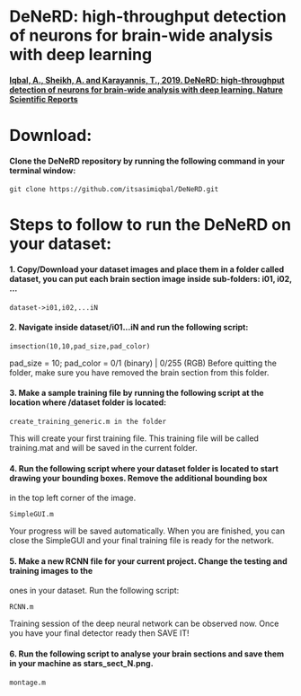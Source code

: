 # DeNeRD: high-throughput detection of neurons for brain-wide analysis with deep learning

#### [Iqbal, A., Sheikh, A. and Karayannis, T., 2019. DeNeRD: high-throughput detection of neurons for brain-wide analysis with deep learning. Nature Scientific Reports](http://www.nature.com/articles/s41598-019-50137-9)

# Download:
#### Clone the DeNeRD repository by running the following command in your terminal window:
```
git clone https://github.com/itsasimiqbal/DeNeRD.git
```

# Steps to follow to run the DeNeRD on your dataset:

#### 1. Copy/Download your dataset images and place them in a folder called dataset, you can put each brain section image inside sub-folders: i01, i02, ...
```
dataset->i01,i02,...iN
```

#### 2. Navigate inside dataset/i01...iN and run the following script:
```
imsection(10,10,pad_size,pad_color)
```
pad_size = 10;
pad_color = 0/1 (binary) | 0/255 (RGB)
Before quitting the folder, make sure you have removed the brain section from this folder.

#### 3. Make a sample training file by running the following script at the location where /dataset folder is located:
```
create_training_generic.m in the folder 
```
This will create your first training file. This training file will be called training.mat and will be saved in the current folder.


#### 4. Run the following script where your dataset folder is located to start drawing your bounding boxes. Remove the additional bounding box 
in the top left corner of the image.
```
SimpleGUI.m
```
Your progress will be saved automatically. When you are finished, you can close the SimpleGUI and your final training file is ready for the network.

#### 5. Make a new RCNN file for your current project. Change the testing and training images to the
ones in your dataset. Run the following script:
```
RCNN.m
```
Training session of the deep neural network can be observed now. Once you have your final detector ready then SAVE IT!

#### 6. Run the following script to analyse your brain sections and save them in your machine as stars_sect_N.png.
```
montage.m 
```
